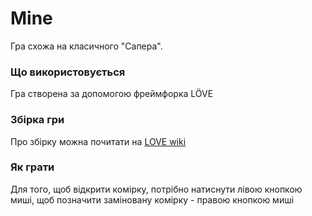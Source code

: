 # Mine
Гра схожа на класичного "Сапера".

### Що використовується
Гра створена за допомогою фреймфорка LÖVE

### Збірка гри
Про збірку можна почитати на [LOVE wiki](https://love2d.org/wiki/Main_Page)

### Як грати
Для того, щоб відкрити комірку, потрібно натиснути лівою кнопкою миші, щоб позначити заміновану комірку - правою кнопкою миші
